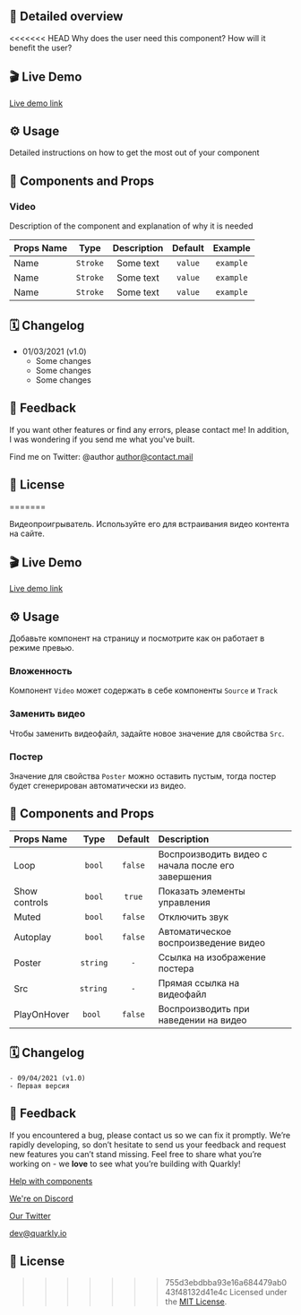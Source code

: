 ## 📖 Detailed overview
<<<<<<< HEAD
Why does the user need this component? How will it benefit the user?


## 🎬 Live Demo
[Live demo link]()

## ⚙️ Usage
Detailed instructions on how to get the most out of your component

## 🧩 Components and Props

### Video
Description of the component and explanation of why it is needed

|  Props Name  |    Type    |  Description  |  Default  |   Example   |
| ------------ | :--------: | :-----------: | :-------: | :---------: |
| Name         |  `Stroke`  |   Some text   |  `value`  |  `example`  |
| Name         |  `Stroke`  |   Some text   |  `value`  |  `example`  |
| Name         |  `Stroke`  |   Some text   |  `value`  |  `example`  |

## 🗓 Changelog
- 01/03/2021 (v1.0)
  - Some changes
  - Some changes
  - Some changes

## 📮 Feedback
If you want other features or find any errors, please contact me!
In addition, I was wondering if you send me what you've built.

Find me on Twitter: @author
[author@contact.mail](mailto:author@contact.mail)

## 📝 License
=======

Видеопроигрыватель. Используйте его для встраивания видео контента на сайте.

## 🎬 Live Demo

[Live demo link](https://quarkly-ui-components.netlify.app/video/)

## ⚙️ Usage

Добавьте компонент на страницу и посмотрите как он работает в режиме превью.

### Вложенность

Компонент `Video` может содержать в себе компоненты `Source` и `Track`

### Заменить видео

Чтобы заменить видеофайл, задайте новое значение для свойства `Src`.

### Постер

Значение для свойства `Poster` можно оставить пустым, тогда постер будет сгенерирован автоматически из видео.

## 🧩 Components and Props

| Props Name    |   Type    | Default | Description                                        |
| :------------ | :-------: | :-----: | :------------------------------------------------- |
| Loop          |  `bool`   | `false` | Воспроизводить видео с начала после его завершения |
| Show controls |  `bool`   | `true`  | Показать элементы управления                       |
| Muted         |  `bool`   | `false` | Отключить звук                                     |
| Autoplay      |  `bool`   | `false` | Автоматическое воспроизведение видео               |
| Poster        | `string`  |   `-`   | Ссылка на изображение постера                      |
| Src           | `string ` |   `-`   | Прямая ссылка на видеофайл                         |
| PlayOnHover   |  `bool `  | `false` | Воспроизводить при наведении на видео              |

## 🗓 Changelog

    - 09/04/2021 (v1.0)
    - Первая версия

## 📮 Feedback

If you encountered a bug, please contact us so we can fix it promptly. We’re rapidly developing, so don’t hesitate to send us your feedback and request new features you can’t stand missing. Feel free to share what you’re working on - we **love** to see what you’re building with Quarkly!

[Help with components](https://feedback.quarkly.io/communities/1-quarkly-forum/categories/7-components/topics)

[We're on Discord](https://discord.gg/f9KhSMGX)

[Our Twitter](https://twitter.com/quarklyapp)

[dev@quarkly.io](mailto:dev@quarkly.io)

## 📝 License

>>>>>>> 755d3ebdbba93e16a684479ab043f48132d41e4c
Licensed under the [MIT License](./LICENSE).
